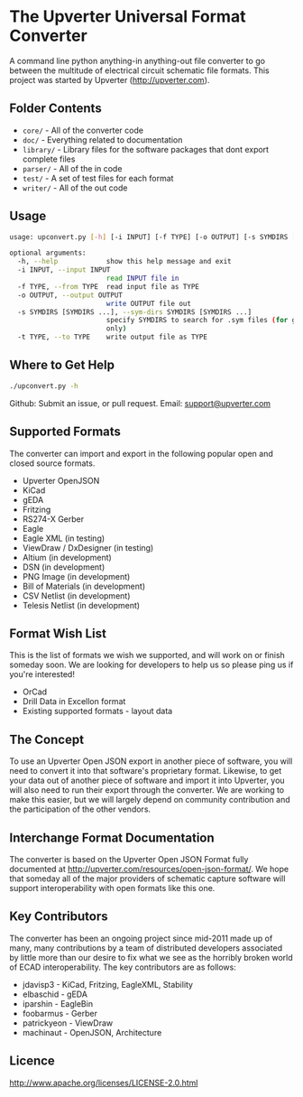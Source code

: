 The Upverter Universal Format Converter
=======================================
A command line python anything-in anything-out file converter to go between the multitude of electrical circuit schematic file formats. This project was started by Upverter (http://upverter.com).


Folder Contents
---------------

* `core/` - All of the converter code
* `doc/` - Everything related to documentation
* `library/` - Library files for the software packages that dont export complete files
* `parser/` - All of the in code
* `test/` - A set of test files for each format
* `writer/` - All of the out code


Usage
---------------

```bash
usage: upconvert.py [-h] [-i INPUT] [-f TYPE] [-o OUTPUT] [-s SYMDIRS [SYMDIRS ...]] [-t TYPE]

optional arguments:
  -h, --help            show this help message and exit
  -i INPUT, --input INPUT
                        read INPUT file in
  -f TYPE, --from TYPE  read input file as TYPE
  -o OUTPUT, --output OUTPUT
                        write OUTPUT file out
  -s SYMDIRS [SYMDIRS ...], --sym-dirs SYMDIRS [SYMDIRS ...]
                        specify SYMDIRS to search for .sym files (for gEDA
                        only)
  -t TYPE, --to TYPE    write output file as TYPE
```


Where to Get Help
---------------

```bash
./upconvert.py -h
```

  Github: Submit an issue, or pull request.
  Email: support@upverter.com


Supported Formats
---------------

  The converter can import and export in the following popular open and closed source formats.

* Upverter OpenJSON
* KiCad
* gEDA
* Fritzing
* RS274-X Gerber
* Eagle
* Eagle XML             (in testing)
* ViewDraw / DxDesigner (in testing)
* Altium                (in development)
* DSN                   (in development)
* PNG Image             (in development)
* Bill of Materials     (in development)
* CSV Netlist           (in development)
* Telesis Netlist       (in development)


Format Wish List
---------------

  This is the list of formats we wish we supported, and will work on or finish someday soon. We are looking for developers to help us so please ping us if you're interested!

* OrCad
* Drill Data in Excellon format
* Existing supported formats - layout data


The Concept
---------------

  To use an Upverter Open JSON export in another piece of software, you will need to convert it into that software's proprietary format. Likewise, to get your data out of another piece of software and import it into Upverter, you will also need to run their export through the converter. We are working to make this easier, but we will largely depend on community contribution and the participation of the other vendors.


Interchange Format Documentation
---------------

  The converter is based on the Upverter Open JSON Format fully documented at http://upverter.com/resources/open-json-format/. We hope that someday all of the major providers of schematic capture software will support interoperability with open formats like this one.


Key Contributors
---------------

  The converter has been an ongoing project since mid-2011 made up of many, many contributions by a team of distributed developers associated by little more than our desire to fix what we see as the horribly broken world of ECAD interoperability. The key contributors are as follows:

* jdavisp3    -  KiCad, Fritzing, EagleXML, Stability
* elbaschid   -  gEDA
* iparshin    -  EagleBin
* foobarmus   -  Gerber
* patrickyeon -  ViewDraw
* machinaut   -  OpenJSON, Architecture


Licence
---------------

  http://www.apache.org/licenses/LICENSE-2.0.html

